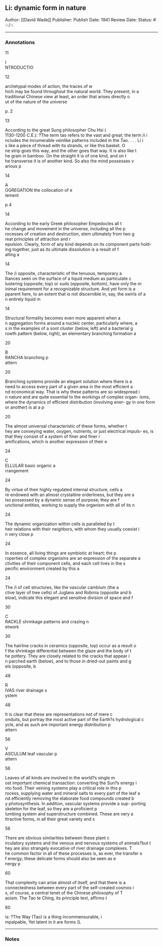 ## Li: dynamic form in nature

Author: [[David Wade]]
Publisher:
Publish Date: 1941
Review Date:
Status: #💥/💥

___

### Annotations

11

I  
NTRODUCTIO

12

archetypal modes of action, the traces of w  
hich may be found throughout the natural world. They present, in a  
traditional Chinese view at least, an order that arises directly o  
ut of the nature of the universe

p. 2

13

According to the great Sung philosopher Chu Hsi (  
1130-1200 C.E.): ?The term tao refers to the vast and great; the term /i i  
ncludes the innumerable veinlike patterns included in the Tao. . . . Li i  
s like a piece of thread with its strands, or like this basket. O  
ne strip goes this way, and the other goes that way. It is also like t  
he grain in bamboo. On the straight it is of one kind, and on t  
he transverse it is of another kind. So also the mind possesses v  
arious p  

14

A  
GGREGATION the collocation of e  
lement

p 4

14

According to the early Greek philosopher Empedocles all t  
he change and movement in the universe, including all the p  
rocesses of creation and destruction, stem ultimately from two g  
reat principles of attraction and r  
epulsion. Clearly, form of any kind depends on its component parts hold- ing together, just as its ultimate dissolution is a result of f  
alling a

14

The /i opposite, characteristic of the tenuous, temporary a  
lliances seen on the surface of a liquid medium as particulate c  
lustering (opposite, top) or suds (opposite, bottom), have only the m  
inimal requirement for a recognizable structure. And yet form is a  
pparent here, to an extent that is not discernible in, say, the swirls of a  
n entirely liquid m

14

Structural formality becomes even more apparent when a  
n aggregation forms around a nucleic center, particularly where, a  
s in the examples of a soot cluster (below, left) and a bacterial g  
rowth pattern (below, right), an elementary branching formation a

20

B  
RANCHA branching p  
attern

20

Branching systems provide an elegant solution where there is a  
need to access every part of a given area in the most efficient a  
nd economical way. That is why these patterns are so widespread i  
n nature and are quite essential to the workings of complex organ- isms, where the dynamics of efficient distribution (involving ener- gy in one form or another) is at a p

20

The almost universal characteristic of these forms, whether t  
hey are conveying water, oxygen, nutrients, or just electrical impuls- es, is that they consist of a system of finer and finer r  
amifications, which is another expression of their e

24

C  
ELLULAR basic organic a  
rrangement

24

By virtue of their highly regulated internal structure, cells a  
re endowed with an almost crystalline orderliness, but they are a  
lso possessed by a dynamic sense of purpose; they are f  
unctional entities, working to supply the organism with all of its n

24

The dynamic organization within cells is paralleled by t  
heir relations with their neighbors, with whom they usually coexist i  
n very close p

24

In essence, all living things are symbiotic at heart; the p  
roperties of complex organisms are an expression of the separate a  
ctivities of their component cells, and each cell lives in the s  
pecific environment created by this a

24

The /i of cell structures, like the vascular cambium (the a  
ctive layer of tree cells) of Juglans and Robinia (opposite and b  
elow), indicate this elegant and sensitive division of space and f

30

C  
RACKLE shrinkage patterns and crazing n  
etwork

30

The hairline cracks in ceramics (opposite, top) occur as a result o  
f the shrinkage differential between the glaze and the body of t  
he pottery. They are closely related to the cracks that appear i  
n parched earth (below), and to those in dried-out paints and g  
els (opposite, b

48

R  
IVAS river drainage s  
ystem

48

It is clear that these are representations not of mere c  
onduits, but portray the most active part of the Earth?s hydrological c  
ycle, and as such are important energy distribution p  
attern

56

V  
ASCULUM leaf vascular p  
attern

56

Leaves of all kinds are involved in the world?s single m  
ost important chemical transaction: converting the Sun?s energy i  
nto food. Their veining systems play a critical role in this p  
rocess, supplying water and mineral salts to every part of the leaf a  
nd efficiently removing the elaborate food compounds created b  
y photosynthesis. In addition, vascular systems provide a sup- porting skeleton for the leaf, so they are a proficient p  
lumbing system and superstructure combined. These are very a  
ttractive forms, in all their great variety and s

56

There are obvious similarities between these plant c  
irculatory systems and the venous and nervous systems of animals?but t  
hey are also strangely evocative of river drainage complexes. T  
he common factor in all of these processes is, as ever, the transfer o  
f energy; these delicate forms should also be seen as e  
nergy p

60

That complexity can arise almost of itself, and that there is a  
connectedness between every part of the self-created cosmos i  
s, of course, a central tenet of the Chinese philosophy of T  
aoism. The Tao te Ching, its principle text, affirms t

60

is: ?The Way (Tao) is a thing incommensurable, i  
mpalpable, Yet latent in it are forms (L

___

### Notes

